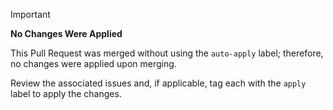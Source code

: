 > [!IMPORTANT]
> **No Changes Were Applied**
>
> This Pull Request was merged without using the `auto-apply` label; therefore, no changes were applied upon merging.

Review the associated issues and, if applicable, tag each with the  `apply` label to apply the changes.

